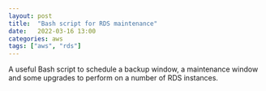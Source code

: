 ```yaml
---
layout: post
title:  "Bash script for RDS maintenance"
date:   2022-03-16 13:00
categories: aws
tags: ["aws", "rds"]
---
```


A useful Bash script to schedule a backup window, a maintenance window and some upgrades to perform on a number of RDS instances.

<script src="https://gist.github.com/gordonmurray/c9a4e8c473c4e98e44b2b255c6e058b1.js"></script>
